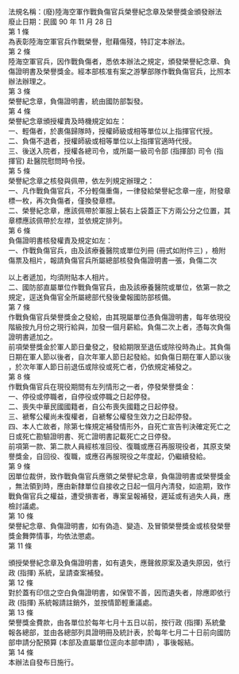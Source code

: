 法規名稱：(廢)陸海空軍作戰負傷官兵榮譽紀念章及榮譽獎金頒發辦法  
廢止日期：民國 90 年 11 月 28 日  
第 1 條  
為表彰陸海空軍官兵作戰榮譽，慰藉傷殘，特訂定本辦法。  
第 2 條  
陸海空軍官兵，因作戰負傷者，悉依本辦法之規定，頒發榮譽紀念章、負  
傷證明書及榮譽獎金。經本部核准有案之游擊部隊作戰負傷官兵，比照本  
辦法辦理之。  
第 3 條  
榮譽紀念章，負傷證明書，統由國防部製發。  
第 4 條  
榮譽紀念章頒授權責及時機規定如左：  
一、輕傷者，於裹傷歸隊時，授權師級或相等單位以上指揮官代授。  
二、負傷不退者，授權師級或相等單位以上指揮官適時代授。  
三、後送入院者，授權各總司令，或所屬一級司令部 (指揮部) 司令 (指  
揮官) 赴醫院慰問時令授。  
第 5 條  
榮譽紀念章之核發與佩帶，依左列規定辦理之：  
一、凡作戰負傷官兵，不分輕傷重傷，一律發給榮譽紀念章一座，附發章  
標一枚，再次負傷者，僅換發章標。  
二、榮譽紀念章，應該佩帶於軍服上裝右上袋蓋正下方兩公分之位置，其  
章標應該佩帶於左襟，並依規定排列。  
第 6 條  
負傷證明書核發權責及規定如左：  
一、作戰負傷官兵，由及該療養醫院或單位列冊 (冊式如附件三) ，檢附  
傷票及相片，報請負傷官兵所屬總部核發負傷證明書一張，負傷二次  


以上者遞加，均須附貼本人相片。  
二、國防部直屬單位作戰負傷官兵，由及該療養醫院或單位，依第一款之  
規定，逕送負傷官全所屬總部代發後彙報國防部核備。  
第 7 條  
作戰負傷官兵榮譽獎金之發給，由其現屬單位憑負傷證明書，每年依現役  
階級按九月份之現行給與，加發一個月薪給。負傷二次上者，憑每次負傷  
證明書遞加之。  
前項榮譽獎金於軍人節日彙發之，發給期限至退伍或除役時為止。其負傷  
日期在軍人節以後者，自次年軍人節日起發給。如負傷日期在軍人節以後  
，於次年軍人節日前退伍或除役或死亡者，仍依規定補發之。  
第 8 條  
作戰負傷官兵在現役期間有左列情形之一者，停發榮譽獎金：  
一、停役或停職者，自停役或停職之日起停發。  
二、喪失中華民國國籍者，自公布喪失國籍之日起停發。  
三、褫奪公權尚未復權者，自褫奪公權發生效力之日起停發。  
四、本人亡故者，除第七條規定補發情形外，自死亡宣告判決確定死亡之  
日或死亡勘驗證明書、死亡證明書記載死亡之日停發。  
前項第一款、第二款人員經核准回役、復職或應召再服現役者，其原支榮  
譽獎金，自回役、復職，或應召再服現役之年度起，仍繼續發給。  
第 9 條  
因單位裁併，致作戰負傷官兵應領之榮譽紀念章，負傷證明書或榮譽獎金  
，無法領到時，應由新隸單位自接收之日起一個月內清發，如逾期，致作  
戰負傷官兵之權益，遭受損害者，專案呈報補發，遲延或有過失人員，應  
檢討議處。  
第 10 條  
榮譽紀念章、負傷證明書，如有偽造、變造、及冒領榮譽獎金或核發榮譽  
獎金舞弊情事，均依法懲處。  
第 11 條  


頒授榮譽紀念章及負傷證明書，如有遺失，應聲敘原案及遺失原因，依行  
政 (指揮) 系統，呈請查案補發。  
第 12 條  
對於蓋有印信之空白負傷證明書，如保管不善，因而遺失者，除應即依行  
政 (指揮) 系統報請註銷外，並按情節輕重議處。  
第 13 條  
榮譽獎金費款，由各單位於每年七月十五日以前，按行政 (指揮) 系統彙  
報各總部，並由各總部列具證明冊及統計表，於每年七月二十日前向國防  
部申請分配預算 (本部及直屬單位逕向本部申請) ，事後報結。  
第 14 條  
本辦法自發布日施行。  


